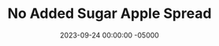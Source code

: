 ---
layout: post
title:  "No Added Sugar Apple Spread"
date:   2023-09-24 00:00:00 -05000
categories: 
- Recipes
- Sauces, etc.
permalink: /recipes/apple-spread
image: /assets/Food/Spreads, Sauces, Toppings/Apple Spread/apple-spread-cover.jpg
ing: applespread-ing
facts: applespread-facts
Prep: 30
Rest: 
Cook: 720
Source1: https://detoxinista.com/how-to-make-apple-butter/
Source2: 
tags: 
- gala apple
- apple butter
- apple spread
- sugar free
- unsweetened
- jam
- jelly
- preserve
- slow cooker
- slow cooked
- crockpot
- crock pot
- apple picking
- honeycrisp
- applesauce
- cinnamon
- ginger
- cloves
- peanut butter and jelly
- pb&j
- pbj
- sandwich
- spread
- toast
Description: Apple spread is my go to recipe in October, when I have too many apples from apple picking and I need to use up all 40 before they go bad. This apple butter has no added sugars, as the apples are more than sweet enough to flavor it. You can use this in place of unsweetened applesauce in any recipes for a significantly better result. Each serving is about 20g, or a big spoonful. For the ultimate peanut butter and jelly, make some homemade peanut butter and bread too<br><p><a href="ww-bread">100% Whole Wheat Bread</a></p><p><a href="natural-peanut-butter">Homemade Natural Nut Butter</a></p>
Instructions: 
- Cut each apple into 8ths and place in a crock pot.  An entire 3 lb bag, or about 9-10 gala apples, will be good for this recipe. Add cinnamon, ginger, cloves, and water<br><br>

- Cover and cook on low for 6 hours<br><br>

- Use an immersion blender to blend up the apples until everything is smooth<br><br>

- Loosely cover and cook on low for another 6 hours, stirring occasionally. Mix in lemon juice when done (to help preserve it)<br><br>
- <center><img src="/assets/Food/Spreads, Sauces, Toppings/Apple Spread/apple-spread-4.jpg" alt="" class="instruction-image"></center>

- Store in a mason jar<br><br>

- Alternatively, you can cook in a pot on the stovetop. Let the apple simmer over low heat (~2, uncovered) with occasional stirring for around 2 hours, or until the apples can be easily mashed. Then, blend with your immersion blender, and loosen up with a bit of water, depending on how thick you want it. Simmer the apple spread until it has reduced to your desired consistency, about another 2 hours over low. Squeeze in lemon juice
---